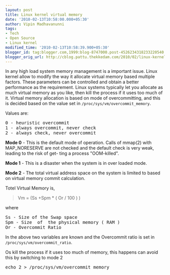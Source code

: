 ```yaml
---
layout: post
title: Linux kernel virtual memory
date: '2010-02-13T10:58:00.000+05:30'
author: Vipin Madhavanunni
tags:
- Tech
- Open Source
- Linux kernel
modified_time: '2010-02-13T10:58:39.900+05:30'
blogger_id: tag:blogger.com,1999:blog-8747000.post-4526234318233220540
blogger_orig_url: http://cblog.pattu.thekkedam.com/2010/02/linux-kernel-virtual-memory.html
---
```


In any high load system memory management is a important issue. Linux kernel allow to modify the way it allocate virtual memory based multiple factors. These parameters can be controlled and obtain a better performance as the requirement. Linux systems typically let you allocate as much virtual memory as you like, then kill the process if it uses too much of it. Virtual memory allocation is based on mode of overcommitting, and this is decided based on the value set in `/proc/sys/vm/overcommit_memory`. 

Values are:

<pre>
0 - heuristic overcommit 
1 - always overcommit, never check 
2 - always check, never overcommit
</pre>

**Mode 0** - This is the default mode of 
operation. Calls of mmap(2) with MAP_NORESERVE are not checked and the default 
check is very weak, leading to the risk of get- ting a process "OOM-killed". 

**Mode 1** -  This is a disaster when the system is in over loaded mode.

**Mode 2**  - The total  virtual  address  space 
on the system is limited to based on virtual memory commit 
calculation.


Totel Virtual Memory is, 

> Vm = (Ss +Spm * ( Or / 100 ) ) 

where 
<pre>
Ss - Size of the Swap space 
Spm - Size  of  the physical memory ( RAM ) 
Or - Overcommit Ratio
</pre>

In the above two variables are known and the Overcommit ratio is set in 
`/proc/sys/vm/overcommit_ratio`.

Os kill the process if it uses too much of 
memory, this happens can avoid this by switching to mode 2 
<pre>
echo 2 > /proc/sys/vm/overcommit_memory
</pre>

